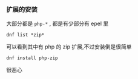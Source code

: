 ### 扩展的安装
大部分都是 `php-*` , 都是有少部分有 epel 里
```console
dnf list *zip*
```
可以看到其中有 php 的 zip 扩展,不过安装倒是很简单
```console
dnf install php-zip
```
很恶心

